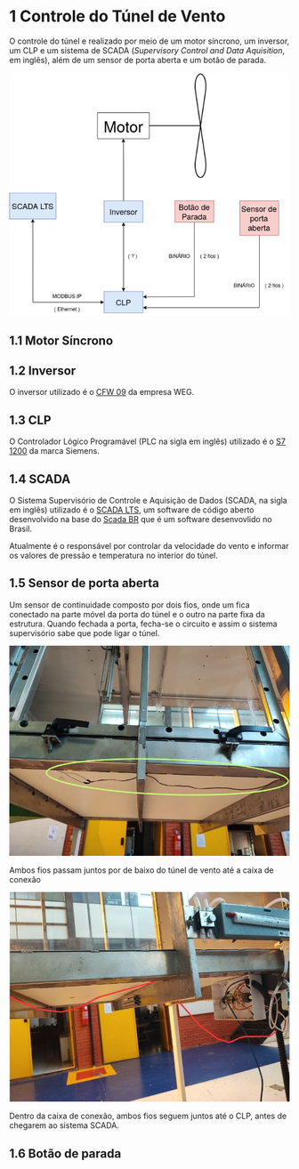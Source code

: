 # 1 Controle do Túnel de Vento

O controle do túnel e realizado por meio de um motor síncrono, um inversor, um CLP e um sistema de SCADA (*Supervisory Control and Data Aquisition*, em inglês), além de um sensor de porta aberta e um botão de parada.

![](../Imagens/controle_tunel.png)

## 1.1 Motor Síncrono



## 1.2 Inversor

O inversor utilizado é o [CFW 09](../Manuais/inversor.pdf) da empresa WEG.
 
## 1.3 CLP

O Controlador Lógico Programável (PLC na sigla em inglês) utilizado é o [S7 1200](../Manuais/s71200_system_manual_en-US_en-US.pdf) da marca Siemens.

## 1.4 SCADA

O Sistema Supervisório de Controle e Aquisição de Dados (SCADA, na sigla em inglês) utilizado é o [SCADA LTS](https://github.com/SCADA-LTS/Scada-LTS), um software de código aberto desenvolvido na base do [Scada BR](https://scadabr.org/) que é um software desenvovlido no Brasil.

Atualmente é o responsável por controlar da velocidade do vento e informar os valores de pressão e temperatura no interior do túnel.

## 1.5 Sensor de porta aberta

Um sensor de continuidade composto por dois fios, onde um fica conectado na parte móvel da porta do túnel e o outro na parte fixa da estrutura. Quando fechada a porta, fecha-se o circuito e assim o sistema supervisório sabe que pode ligar o túnel.

![](../Imagens/sensor_porta.jpg)

Ambos fios passam juntos por de baixo do túnel de vento até a caixa de conexão

![](../Imagens/sensor_fios.jpg)

Dentro da caixa de conexão, ambos fios seguem juntos até o CLP, antes de chegarem ao sistema SCADA.

## 1.6 Botão de parada
